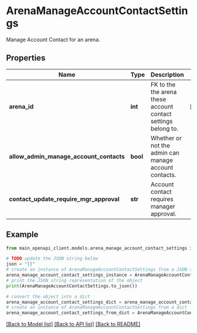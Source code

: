# ArenaManageAccountContactSettings

Manage Account Contact for an arena.

## Properties

Name | Type | Description | Notes
------------ | ------------- | ------------- | -------------
**arena_id** | **int** | FK to the the arena these account contact settings belong to. | [readonly] 
**allow_admin_manage_account_contacts** | **bool** | Whether or not the admin can manage account contacts. | 
**contact_update_require_mgr_approval** | **str** | Account contact requires manager approval. | 

## Example

```python
from main_openapi_client.models.arena_manage_account_contact_settings import ArenaManageAccountContactSettings

# TODO update the JSON string below
json = "{}"
# create an instance of ArenaManageAccountContactSettings from a JSON string
arena_manage_account_contact_settings_instance = ArenaManageAccountContactSettings.from_json(json)
# print the JSON string representation of the object
print(ArenaManageAccountContactSettings.to_json())

# convert the object into a dict
arena_manage_account_contact_settings_dict = arena_manage_account_contact_settings_instance.to_dict()
# create an instance of ArenaManageAccountContactSettings from a dict
arena_manage_account_contact_settings_from_dict = ArenaManageAccountContactSettings.from_dict(arena_manage_account_contact_settings_dict)
```
[[Back to Model list]](../README.md#documentation-for-models) [[Back to API list]](../README.md#documentation-for-api-endpoints) [[Back to README]](../README.md)



